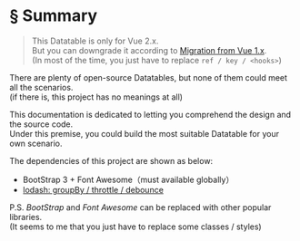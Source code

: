 # § Summary

> This Datatable is only for Vue 2.x.  
> But you can downgrade it according to [Migration from Vue 1.x](https://vuejs.org/v2/guide/migration.html).  
> (In most of the time, you just have to replace `ref / key / <hooks>`)

There are plenty of open-source Datatables, but none of them could meet all the scenarios.  
(if there is, this project has no meanings at all)

This documentation is dedicated to letting you comprehend the design and the source code.  
Under this premise, you could build the most suitable Datatable for your own scenario.

The dependencies of this project are shown as below:

* BootStrap 3 + Font Awesome（must available globally）
* [lodash: groupBy / throttle / debounce](https://lodash.com/docs)

P.S. *BootStrap* and *Font Awesome* can be replaced with other popular libraries.  
(It seems to me that you just have to replace some classes / styles)
